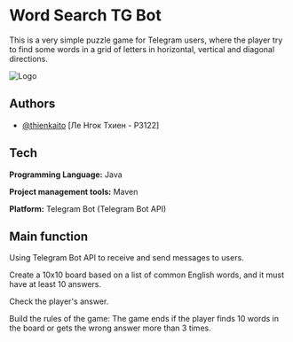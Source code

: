 
# Word Search TG Bot

This is a very simple puzzle game for Telegram users, where the player try to find some words in a grid of letters in horizontal, vertical and diagonal directions.


![Logo](https://github.com/thienkaito/WordSearchTGBot/blob/master/Image/logo_resize.png)


## Authors

- [@thienkaito](https://www.github.com/thienkaito) [Ле Нгок Тхиен - P3122]


## Tech

**Programming Language:** Java

**Project management tools:** Maven

**Platform:** Telegram Bot (Telegram Bot API)


## Main function

Using Telegram Bot API to receive and send messages to users.

Create a 10x10 board based on a list of common English words, and it must have at least 10 answers.

Check the player's answer.

Build the rules of the game: The game ends if the player finds 10 words in the board or gets the wrong answer more than 3 times.

